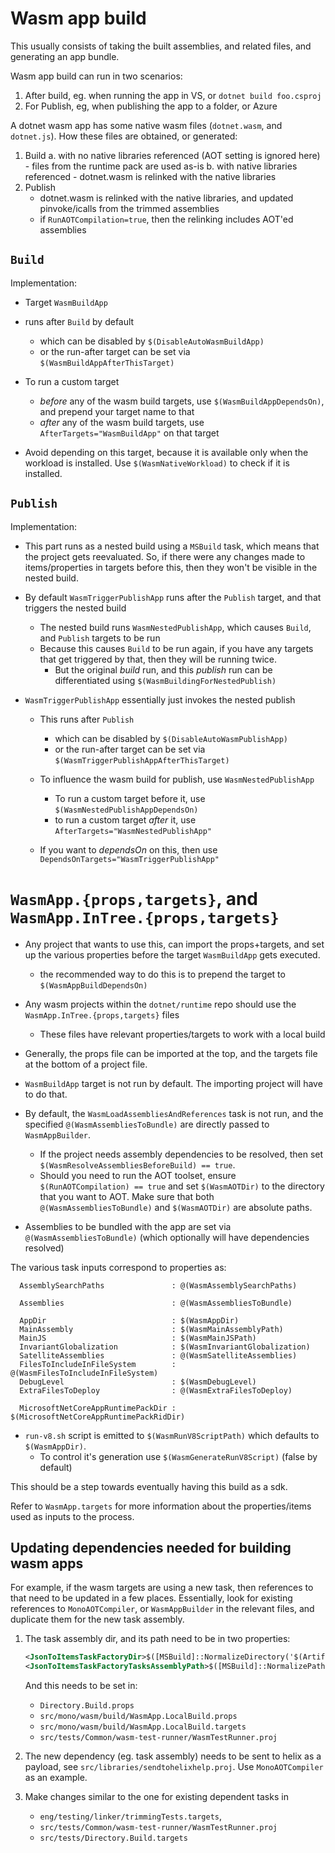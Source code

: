 # Wasm app build

This usually consists of taking the built assemblies, and related files, and generating an app bundle.

Wasm app build can run in two scenarios:

1. After build, eg. when running the app in VS, or `dotnet build foo.csproj`
2. For Publish, eg, when publishing the app to a folder, or Azure

A dotnet wasm app has some native wasm files (`dotnet.wasm`, and `dotnet.js`). How these files are obtained, or generated:

1. Build
    a. with no native libraries referenced (AOT setting is ignored here)
        - files from the runtime pack are used as-is
    b. with native libraries referenced
        - dotnet.wasm is relinked with the native libraries
2. Publish
    - dotnet.wasm is relinked with the native libraries, and updated pinvoke/icalls from the trimmed assemblies
    - if `RunAOTCompilation=true`, then the relinking includes AOT'ed assemblies

## `Build`

Implementation:

- Target `WasmBuildApp`
- runs after `Build` by default
    - which can be disabled by `$(DisableAutoWasmBuildApp)`
    - or the run-after target can be set via `$(WasmBuildAppAfterThisTarget)`

- To run a custom target
    - *before* any of the wasm build targets, use `$(WasmBuildAppDependsOn)`, and prepend your target name to that
    - *after* any of the wasm build targets, use `AfterTargets="WasmBuildApp"` on that target
- Avoid depending on this target, because it is available only when the workload is installed. Use `$(WasmNativeWorkload)` to check if it is installed.

## `Publish`

Implementation:

- This part runs as a nested build using a `MSBuild` task, which means that the project gets reevaluated. So, if there were any changes made to items/properties in targets before this, then they won't be visible in the nested build.
- By default `WasmTriggerPublishApp` runs after the `Publish` target, and that triggers the nested build
    - The nested build runs `WasmNestedPublishApp`, which causes `Build`, and `Publish` targets to be run
    - Because this causes `Build` to be run again, if you have any targets that get triggered by that, then they will be running twice.
        - But the original *build* run, and this *publish* run can be differentiated using `$(WasmBuildingForNestedPublish)`

- `WasmTriggerPublishApp` essentially just invokes the nested publish
    - This runs after `Publish`
        - which can be disabled by `$(DisableAutoWasmPublishApp)`
        - or the run-after target can be set via `$(WasmTriggerPublishAppAfterThisTarget)`

    - To influence the wasm build for publish, use `WasmNestedPublishApp`
        - To run a custom target before it, use `$(WasmNestedPublishAppDependsOn)`
        - to run a custom target *after* it, use `AfterTargets="WasmNestedPublishApp"`

    - If you want to *dependsOn* on this, then use `DependsOnTargets="WasmTriggerPublishApp"`

# `WasmApp.{props,targets}`, and `WasmApp.InTree.{props,targets}`

- Any project that wants to use this, can import the props+targets, and set up the
various properties before the target `WasmBuildApp` gets executed.
  - the recommended way to do this is to prepend the target to `$(WasmAppBuildDependsOn)`

- Any wasm projects within the `dotnet/runtime` repo should use the `WasmApp.InTree.{props,targets}` files
  - These files have relevant properties/targets to work with a local build
- Generally, the props file can be imported at the top, and the targets file at the bottom of a project file.

- `WasmBuildApp` target is not run by default. The importing project will have
to do that.

- By default, the `WasmLoadAssembliesAndReferences` task is not run, and
the specified `@(WasmAssembliesToBundle)` are directly passed to
`WasmAppBuilder`.
	- If the project needs assembly dependencies to be resolved, then
	set `$(WasmResolveAssembliesBeforeBuild) == true`.
  - Should you need to run the AOT toolset, ensure `$(RunAOTCompilation) == true`
  and set `$(WasmAOTDir)` to the directory that you want to AOT. Make sure that both
  `@(WasmAssembliesToBundle)` and `$(WasmAOTDir)` are absolute paths.

- Assemblies to be bundled with the app are set via
`@(WasmAssembliesToBundle)` (which optionally will have dependencies
resolved)

The various task inputs correspond to properties as:

```
  AssemblySearchPaths               : @(WasmAssemblySearchPaths)

  Assemblies                        : @(WasmAssembliesToBundle)

  AppDir                            : $(WasmAppDir)
  MainAssembly                      : $(WasmMainAssemblyPath)
  MainJS                            : $(WasmMainJSPath)
  InvariantGlobalization            : $(WasmInvariantGlobalization)
  SatelliteAssemblies               : @(WasmSatelliteAssemblies)
  FilesToIncludeInFileSystem        : @(WasmFilesToIncludeInFileSystem)
  DebugLevel                        : $(WasmDebugLevel)
  ExtraFilesToDeploy                : @(WasmExtraFilesToDeploy)

  MicrosoftNetCoreAppRuntimePackDir : $(MicrosoftNetCoreAppRuntimePackRidDir)
```

- `run-v8.sh` script is emitted to `$(WasmRunV8ScriptPath)` which defaults to `$(WasmAppDir)`.
    - To control it's generation use `$(WasmGenerateRunV8Script)` (false by default)

This should be a step towards eventually having this build as a sdk.

Refer to `WasmApp.targets` for more information about the properties/items used as inputs to the process.

## Updating dependencies needed for building wasm apps

For example, if the wasm targets are using a new task, then references to that
need to be updated in a few places. Essentially, look for existing references
to `MonoAOTCompiler`, or `WasmAppBuilder` in the relevant files, and duplicate
them for the new task assembly.

1. The task assembly dir, and its path need to be in two properties:
    ```xml
    <JsonToItemsTaskFactoryDir>$([MSBuild]::NormalizeDirectory('$(ArtifactsBinDir)', 'JsonToItemsTaskFactory', 'Debug', '$(NetCoreAppToolCurrent)'))</JsonToItemsTaskFactoryDir>
    <JsonToItemsTaskFactoryTasksAssemblyPath>$([MSBuild]::NormalizePath('$(JsonToItemsTaskFactoryDir)', 'JsonToItemsTaskFactory.dll'))</JsonToItemsTaskFactoryTasksAssemblyPath>
    ```

    And this needs to be set in:
    - `Directory.Build.props`
    - `src/mono/wasm/build/WasmApp.LocalBuild.props`
    - `src/mono/wasm/build/WasmApp.LocalBuild.targets`
    - `src/tests/Common/wasm-test-runner/WasmTestRunner.proj`

2. The new dependency (eg. task assembly) needs to be sent to helix as a payload, see `src/libraries/sendtohelixhelp.proj`. Use `MonoAOTCompiler` as an example.

3. Make changes similar to the one for existing dependent tasks in
   - `eng/testing/linker/trimmingTests.targets`,
   - `src/tests/Common/wasm-test-runner/WasmTestRunner.proj`
   - `src/tests/Directory.Build.targets`
